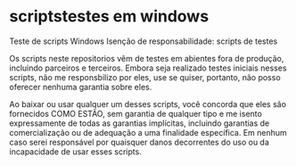 # scriptstestes em windows
Teste de scripts Windows
Isenção de responsabilidade: scripts de testes


Os scripts neste repositorios vêm de testes em abientes fora de produção, incluindo parceiros e terceiros. Embora seja realizado testes iniciais nesses scripts, não me responsbilizo por eles, use se quiser, portanto, não posso oferecer nenhuma garantia sobre eles.

Ao baixar ou usar qualquer um desses scripts, você concorda que eles são fornecidos COMO ESTÃO, sem garantia de qualquer tipo e me isento expressamente de todas as garantias implícitas, incluindo garantias de comercialização ou de adequação a uma finalidade específica. Em nenhum caso serei responsável por quaisquer danos decorrentes do uso ou da incapacidade de usar esses scripts.
